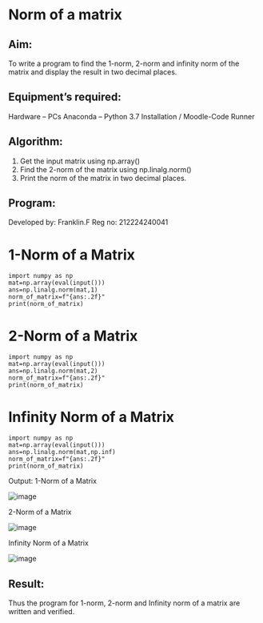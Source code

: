 # Norm of a matrix
## Aim:
To write a program to find the 1-norm, 2-norm and infinity norm of the matrix and display the result in two decimal places.

## Equipment’s required:
Hardware – PCs
Anaconda – Python 3.7 Installation / Moodle-Code Runner

## Algorithm:
1. Get the input matrix using np.array()   
2. Find the 2-norm of the matrix using np.linalg.norm()
3. Print the norm of the matrix in two decimal places.

## Program:

Developed by: Franklin.F
Reg no: 212224240041

# 1-Norm of a Matrix
```
import numpy as np
mat=np.array(eval(input()))
ans=np.linalg.norm(mat,1)
norm_of_matrix=f"{ans:.2f}"
print(norm_of_matrix)
```


# 2-Norm of a Matrix
```
import numpy as np
mat=np.array(eval(input()))
ans=np.linalg.norm(mat,2)
norm_of_matrix=f"{ans:.2f}"
print(norm_of_matrix)

```

# Infinity Norm of a Matrix
```
import numpy as np
mat=np.array(eval(input()))
ans=np.linalg.norm(mat,np.inf)
norm_of_matrix=f"{ans:.2f}"
print(norm_of_matrix)
```

Output:
1-Norm of a Matrix

![image](https://github.com/user-attachments/assets/2ead6f64-e675-459c-a7f5-dd2130e31060)



2-Norm of a Matrix

![image](https://github.com/user-attachments/assets/5a7e0a8e-bd56-4e6e-8455-86ac6c7b11e5)


Infinity Norm of a Matrix

![image](https://github.com/user-attachments/assets/cf7b82b9-b4dd-481b-b1ca-1ee8e2adfb03)


## Result:
Thus the program for 1-norm, 2-norm and Infinity norm of a matrix are written and verified.
